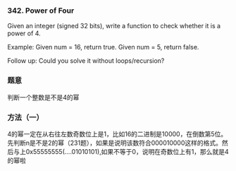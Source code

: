 ### 342\. Power of Four

Given an integer (signed 32 bits), write a function to check whether it is a power of 4.

Example:
Given num = 16, return true. Given num = 5, return false.

Follow up: Could you solve it without loops/recursion?

### 题意
判断一个整数是不是4的幂
### 方法（一）
4的幂一定在从右往左数奇数位上是1，比如16的二进制是10000，在倒数第5位。先判断n是不是2的幂（231题），如果是说明该数符合000010000这样的格式。然后与上0x55555555(....01010101),如果不等于0，说明在奇数位上有1，那么就是4的幂啦